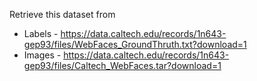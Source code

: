 Retrieve this dataset from

- Labels - https://data.caltech.edu/records/1n643-gep93/files/WebFaces_GroundThruth.txt?download=1
- Images - https://data.caltech.edu/records/1n643-gep93/files/Caltech_WebFaces.tar?download=1
